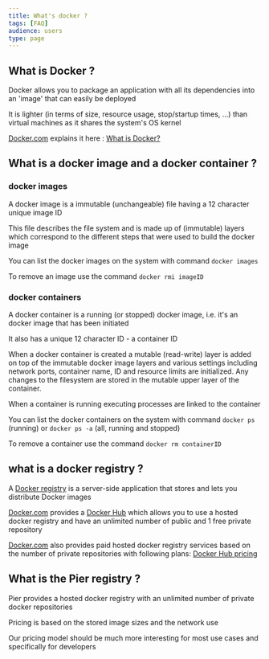 ```yaml
---
title: What's docker ?
tags: [FAQ]
audience: users
type: page
---
```


## What is Docker ?

Docker allows you to package an application with all its dependencies into an 'image' that can easily be deployed

It is lighter (in terms of size, resource usage, stop/startup times, ...) than virtual machines as it shares the system's OS kernel

[Docker.com] explains it here : [What is Docker?]

## What is a docker image and a docker container ?

### docker images
 
A docker image is a immutable (unchangeable) file having a 12 character unique image ID

This file describes the file system and is made up of (immutable) layers which correspond to the different steps that were used to build the docker image

You can list the docker images on the system with command `docker images`

To remove an image use the command `docker rmi imageID`
 
### docker containers

A docker container is a running (or stopped) docker image, i.e. it's an docker image that has been initiated

It also has a unique 12 character ID - a container ID

When a docker container is created a mutable (read-write) layer is added on top of the immutable docker image layers and various settings including network ports, container name, ID and resource limits are initialized. Any changes to the filesystem are stored in the mutable upper layer of the container. 

When a container is running executing processes are linked to the container

You can list the docker containers on the system with command `docker ps` (running) or `docker ps -a` (all, running and stopped) 

To remove a container use the command `docker rm containerID`

## what is a docker registry ?

A [Docker registry] is a server-side application that stores and lets you distribute Docker images

[Docker.com] provides a [Docker Hub] which allows you to use a hosted docker registry and have an unlimited number of public and 1 free private repository

[Docker.com] also provides paid hosted docker registry services based on the number of private repositories with following plans: [Docker Hub pricing] 

## What is the Pier registry ?

Pier provides a hosted docker registry with an unlimited number of private docker repositories

Pricing is based on the stored image sizes and the network use

Our pricing model should be much more interesting for most use cases and specifically for developers

[What is Docker?]: https://www.docker.com/what-docker
[Docker.com]: https://www.docker.com/
[Docker registry]: https://docs.docker.com/registry/
[Docker Hub]: https://hub.docker.com/
[Docker Hub pricing]: https://hub.docker.com/account/billing-plans/